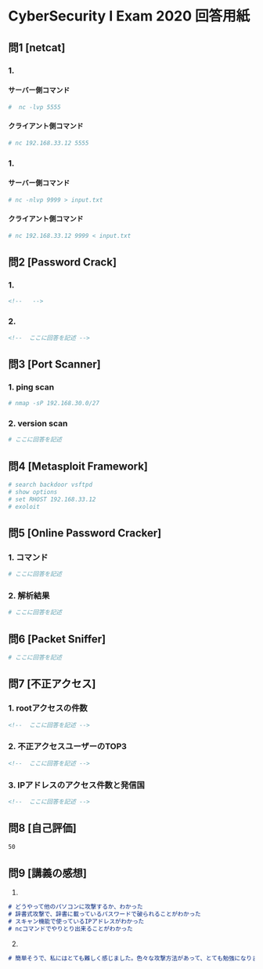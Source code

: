 # CyberSecurity I Exam 2020 回答用紙

## 問1 [netcat]

### 1.
#### サーバー側コマンド

```sh
#  nc -lvp 5555

```
#### クライアント側コマンド

```sh
# nc 192.168.33.12 5555 

```
### 1.
#### サーバー側コマンド

```sh
# nc -nlvp 9999 > input.txt 

```
#### クライアント側コマンド

```sh
# nc 192.168.33.12 9999 < input.txt 

```

## 問2 [Password Crack]

### 1.
```md
<!--   -->

```

### 2.
```md
<!--  ここに回答を記述 -->

```

## 問3 [Port Scanner]

### 1. ping scan

```sh
# nmap -sP 192.168.30.0/27
```

### 2. version scan

```sh
# ここに回答を記述

```

## 問4 [Metasploit Framework]

```sh
# search backdoor vsftpd
# show options
# set RHOST 192.168.33.12
# exoloit

```

## 問5 [Online Password Cracker]


### 1. コマンド

```sh
# ここに回答を記述

```

### 2. 解析結果

```sh
# ここに回答を記述

```

## 問6 [Packet Sniffer]

```sh
# ここに回答を記述

```

## 問7 [不正アクセス]

### 1. rootアクセスの件数

```md
<!--  ここに回答を記述 -->

```

### 2. 不正アクセスユーザーのTOP3

```md
<!--  ここに回答を記述 -->

```
### 3. IPアドレスのアクセス件数と発信国

```md
<!--  ここに回答を記述 -->

```

## 問8 [自己評価]

```md
50

```

## 問9 [講義の感想]

1.

```md
# どうやって他のパソコンに攻撃するか、わかった
# 辞書式攻撃で、辞書に載っているパスワードで破られることがわかった
# スキャン機能で使っているIPアドレスがわかった
# ncコマンドでやりとり出来ることがわかった

```

2.
```md
# 簡単そうで、私にはとても難しく感じました。色々な攻撃方法があって、とても勉強になりました。もっと理解が出来ていたら授業も面白く感じたのかなと思いました。

```
